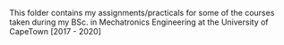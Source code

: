 This folder contains my assignments/practicals for some of the courses taken during my BSc. in Mechatronics Engineering at the University of CapeTown [2017 - 2020]

